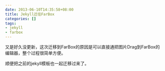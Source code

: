 ```yaml
---
date: 2013-06-10T14:35:58+08:00
title: Jekyll迁往FarBox
categories: []
tags:
- jekyll
- farbox
---
```

又是好久没更新，这次迁移到FarBox的原因是可以直接通把图片Drag到FarBox的编辑器，整个过程很简单方便。

顺便把之前的jekyll模板也一起迁移过来了。
